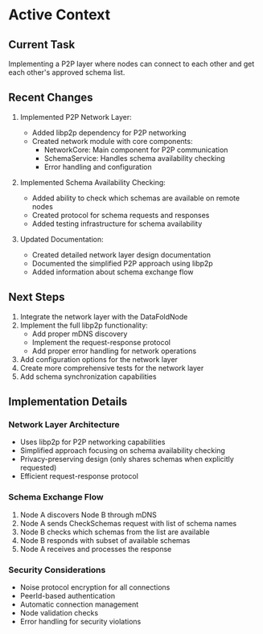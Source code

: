 # Active Context

## Current Task
Implementing a P2P layer where nodes can connect to each other and get each other's approved schema list.

## Recent Changes
1. Implemented P2P Network Layer:
   - Added libp2p dependency for P2P networking
   - Created network module with core components:
     - NetworkCore: Main component for P2P communication
     - SchemaService: Handles schema availability checking
     - Error handling and configuration

2. Implemented Schema Availability Checking:
   - Added ability to check which schemas are available on remote nodes
   - Created protocol for schema requests and responses
   - Added testing infrastructure for schema availability

3. Updated Documentation:
   - Created detailed network layer design documentation
   - Documented the simplified P2P approach using libp2p
   - Added information about schema exchange flow

## Next Steps
1. Integrate the network layer with the DataFoldNode
2. Implement the full libp2p functionality:
   - Add proper mDNS discovery
   - Implement the request-response protocol
   - Add proper error handling for network operations
3. Add configuration options for the network layer
4. Create more comprehensive tests for the network layer
5. Add schema synchronization capabilities

## Implementation Details

### Network Layer Architecture
- Uses libp2p for P2P networking capabilities
- Simplified approach focusing on schema availability checking
- Privacy-preserving design (only shares schemas when explicitly requested)
- Efficient request-response protocol

### Schema Exchange Flow
1. Node A discovers Node B through mDNS
2. Node A sends CheckSchemas request with list of schema names
3. Node B checks which schemas from the list are available
4. Node B responds with subset of available schemas
5. Node A receives and processes the response

### Security Considerations
- Noise protocol encryption for all connections
- PeerId-based authentication
- Automatic connection management
- Node validation checks
- Error handling for security violations
